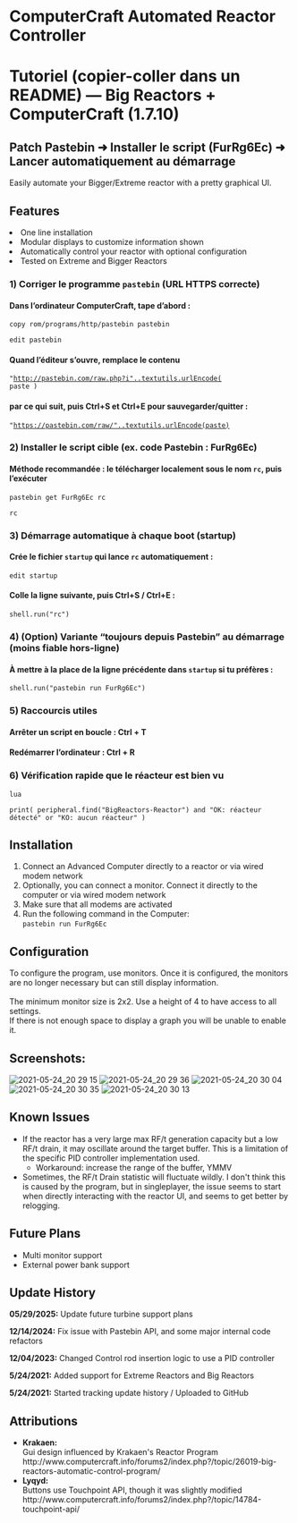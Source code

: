 # ComputerCraft Automated Reactor Controller
# Tutoriel (copier-coller dans un README) — Big Reactors + ComputerCraft (1.7.10)
## Patch Pastebin ➜ Installer le script (FurRg6Ec) ➜ Lancer automatiquement au démarrage


Easily automate your Bigger/Extreme reactor with a pretty graphical UI. <br />

## Features
  <bl>
  <li>One line installation</li>
  <li>Modular displays to customize information shown</li>
  <li>Automatically control your reactor with optional configuration</li>
  <li>Tested on Extreme and Bigger Reactors</li>
  </bl>

### 1) Corriger le programme `pastebin` (URL HTTPS correcte)
#### Dans l’ordinateur ComputerCraft, tape d’abord :
<code>copy rom/programs/http/pastebin pastebin</code>

<code>edit pastebin</code>

#### Quand l’éditeur s’ouvre, remplace le contenu 
<code>"http://pastebin.com/raw.php?i"..textutils.urlEncode( paste )</code>

#### par ce qui suit, puis Ctrl+S et Ctrl+E pour sauvegarder/quitter :
<code>"https://pastebin.com/raw/"..textutils.urlEncode(paste)</code>

### 2) Installer le script cible (ex. code Pastebin : FurRg6Ec)
#### Méthode recommandée : le télécharger localement sous le nom `rc`, puis l’exécuter
<code>pastebin get FurRg6Ec rc</code>

<code>rc</code>

### 3) Démarrage automatique à chaque boot (startup)
#### Crée le fichier `startup` qui lance `rc` automatiquement :
<code>edit startup</code>

#### Colle la ligne suivante, puis Ctrl+S / Ctrl+E :
<code>shell.run("rc")</code>

### 4) (Option) Variante “toujours depuis Pastebin” au démarrage (moins fiable hors-ligne)
#### À mettre à la place de la ligne précédente dans `startup` si tu préfères :
<code>shell.run("pastebin run FurRg6Ec")</code>

### 5) Raccourcis utiles
#### Arrêter un script en boucle :  Ctrl + T
#### Redémarrer l’ordinateur :     Ctrl + R

### 6) Vérification rapide que le réacteur est bien vu
<code>lua</code>

<code>print( peripheral.find("BigReactors-Reactor") and "OK: réacteur détecté" or "KO: aucun réacteur" )</code>





## Installation
  <ol>
    <li>
      Connect an Advanced Computer directly to a reactor or via wired modem network
    </li>
    <li>
      Optionally, you can connect a monitor. Connect it directly to the computer or via wired modem network
    </li>
    <li>
       Make sure that all modems are activated
    </li>
    <li>
      Run the following command in the Computer: <br />
      <code>pastebin run FurRg6Ec</code>
    </li>
  </ol>




## Configuration
  To configure the program, use monitors. Once it is configured,
  the monitors are no longer necessary but can still display information. <br /><br />
  The minimum monitor size is 2x2. Use a height of 4 to have access to all settings. <br />
  If there is not enough space to display a graph you will be unable to enable it.
## Screenshots:
![2021-05-24_20 29 15](https://user-images.githubusercontent.com/18647702/119422445-19adba00-bccf-11eb-95db-68c728e72555.png)
![2021-05-24_20 29 36](https://user-images.githubusercontent.com/18647702/119422446-1a465080-bccf-11eb-85c4-6e60e31b2869.png)
![2021-05-24_20 30 04](https://user-images.githubusercontent.com/18647702/119422448-1a465080-bccf-11eb-8c5d-f479c263da62.png)
![2021-05-24_20 30 35](https://user-images.githubusercontent.com/18647702/119422461-25997c00-bccf-11eb-9be3-9b2ad6b355bf.png)
![2021-05-24_20 30 13](https://user-images.githubusercontent.com/18647702/119422464-27fbd600-bccf-11eb-8a38-61909bb6aae8.png)

## Known Issues
- If the reactor has a very large max RF/t generation capacity but a low RF/t drain, it may oscillate around the target buffer. This is a limitation of the specific PID controller implementation used.
  - Workaround: increase the range of the buffer, YMMV
- Sometimes, the RF/t Drain statistic will fluctuate wildly. I don't think this is caused by the program, but in singleplayer, the issue seems to start when directly interacting with the reactor UI, and seems to get better by relogging.

## Future Plans
- Multi monitor support
- External power bank support
  
## Update History
  <b>05/29/2025:</b> Update future turbine support plans <p>
  <b>12/14/2024:</b> Fix issue with Pastebin API, and some major internal code refactors <p>
  <b>12/04/2023:</b> Changed Control rod insertion logic to use a PID controller <p>
  <b>5/24/2021:</b> Added support for Extreme Reactors and Big Reactors <p>
  <b>5/24/2021:</b> Started tracking update history / Uploaded to GitHub <p>

## Attributions
<ul>
  <li><b>Krakaen: </b><br />
    Gui design influenced by Krakaen's Reactor Program <br />
    http://www.computercraft.info/forums2/index.php?/topic/26019-big-reactors-automatic-control-program/ </li>
  <li><b>Lyqyd: </b><br />
    Buttons use Touchpoint API, though it was slightly modified <br />
    http://www.computercraft.info/forums2/index.php?/topic/14784-touchpoint-api/ </li>
 </ul>
